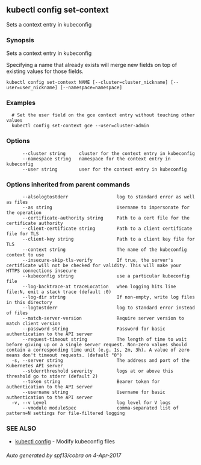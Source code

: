 ## kubectl config set-context

Sets a context entry in kubeconfig

### Synopsis


Sets a context entry in kubeconfig 

Specifying a name that already exists will merge new fields on top of existing values for those fields.

```
kubectl config set-context NAME [--cluster=cluster_nickname] [--user=user_nickname] [--namespace=namespace]
```

### Examples

```
  # Set the user field on the gce context entry without touching other values
  kubectl config set-context gce --user=cluster-admin
```

### Options

```
      --cluster string     cluster for the context entry in kubeconfig
      --namespace string   namespace for the context entry in kubeconfig
      --user string        user for the context entry in kubeconfig
```

### Options inherited from parent commands

```
      --alsologtostderr                  log to standard error as well as files
      --as string                        Username to impersonate for the operation
      --certificate-authority string     Path to a cert file for the certificate authority
      --client-certificate string        Path to a client certificate file for TLS
      --client-key string                Path to a client key file for TLS
      --context string                   The name of the kubeconfig context to use
      --insecure-skip-tls-verify         If true, the server's certificate will not be checked for validity. This will make your HTTPS connections insecure
      --kubeconfig string                use a particular kubeconfig file
      --log-backtrace-at traceLocation   when logging hits line file:N, emit a stack trace (default :0)
      --log-dir string                   If non-empty, write log files in this directory
      --logtostderr                      log to standard error instead of files
      --match-server-version             Require server version to match client version
      --password string                  Password for basic authentication to the API server
      --request-timeout string           The length of time to wait before giving up on a single server request. Non-zero values should contain a corresponding time unit (e.g. 1s, 2m, 3h). A value of zero means don't timeout requests. (default "0")
  -s, --server string                    The address and port of the Kubernetes API server
      --stderrthreshold severity         logs at or above this threshold go to stderr (default 2)
      --token string                     Bearer token for authentication to the API server
      --username string                  Username for basic authentication to the API server
  -v, --v Level                          log level for V logs
      --vmodule moduleSpec               comma-separated list of pattern=N settings for file-filtered logging
```

### SEE ALSO
* [kubectl config](kubectl_config.md)	 - Modify kubeconfig files

###### Auto generated by spf13/cobra on 4-Apr-2017
